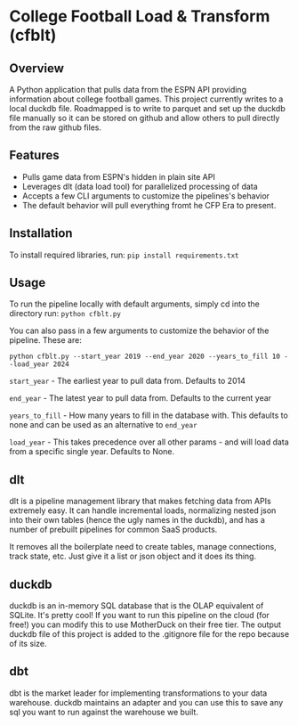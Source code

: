 # College Football Load & Transform (cfblt)

## Overview

A Python application that pulls data from the ESPN API providing information about college football games. This project currently writes to a local duckdb file. Roadmapped is to write to parquet and set up the
duckdb file manually so it can be stored on github and allow others to pull directly from the raw github
files.

## Features

* Pulls game data from ESPN's hidden in plain site API
* Leverages dlt (data load tool) for parallelized processing of data
* Accepts a few CLI arguments to customize the pipelines's behavior
* The default behavior will pull everything fromt he CFP Era to present.


## Installation

To install required libraries, run:
```pip install requirements.txt```

## Usage
To run the pipeline locally with default arguments, simply cd into the directory run:
```python cfblt.py```

You can also pass in a few arguments to customize the behavior of the pipeline. These are:

```python cfblt.py --start_year 2019 --end_year 2020 --years_to_fill 10 --load_year 2024```

`start_year` - The earliest year to pull data from. Defaults to 2014

`end_year` - The latest year to pull data from. Defaults to the current year

`years_to_fill` - How many years to fill in the database with. This defaults to none and can be used as an alternative to `end_year`

`load_year` - This takes precedence over all other params - and will load data from a specific single year. Defaults to None.

## dlt 
dlt is a pipeline management library that makes fetching data from APIs extremely easy. It can handle incremental loads, normalizing nested json into their own tables (hence the ugly names in the duckdb), and has a number of prebuilt pipelines for common SaaS products.

It removes all the boilerplate need to create tables, manage connections, track state, etc. Just give it a list or json object and it does its thing.

## duckdb
duckdb is an in-memory SQL database that is the OLAP equivalent of SQLite. It's pretty cool! If you want to run this pipeline on the cloud (for free!) you can modify this to use MotherDuck on their free tier. The output duckdb file of this project is added to the .gitignore file for the repo because of its size.

## dbt
dbt is the market leader for implementing transformations to your data warehouse. duckdb maintains an adapter and you can use this to save any sql you want to run against the warehouse we built.
